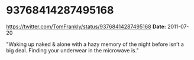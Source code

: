 # 93768414287495168
https://twitter.com/TomFrankly/status/93768414287495168
**Date:** 2011-07-20

"Waking up naked & alone with a hazy memory of the night before isn’t a big deal. Finding your underwear in the microwave is."
